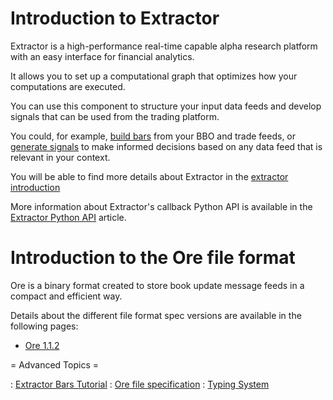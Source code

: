 # Introduction to Extractor

Extractor is a high-performance real-time capable alpha research platform with an easy interface for financial analytics.

It allows you to set up a computational graph that optimizes how your computations are executed.

You can use this component to structure your input data feeds and develop signals that can be used from the trading platform.

You could, for example, [build bars](BarsTutorial.md) from your BBO and trade feeds, or [generate signals](BarsTutorial.md#Signals_Tutorial) to make informed decisions based on any data feed that is relevant in your context.

You will be able to find more details about Extractor in the [extractor introduction](ExtractorIntroduction.md)

More information about Extractor's callback Python API is available in the [Extractor Python API](ExtractorPythonAPI.md) article.

# Introduction to the Ore file format

Ore is a binary format created to store book update message feeds in a compact and efficient way.

Details about the different file format spec versions are available in the following pages:
* [Ore 1.1.2](Ore1.1.2.md)

= Advanced Topics =

: [Extractor Bars Tutorial](ExtractorBarsTutorial.md)
: [Ore file specification](#introduction-to-the-ore-file-format)
: [Typing System](TypingSystem.md)
